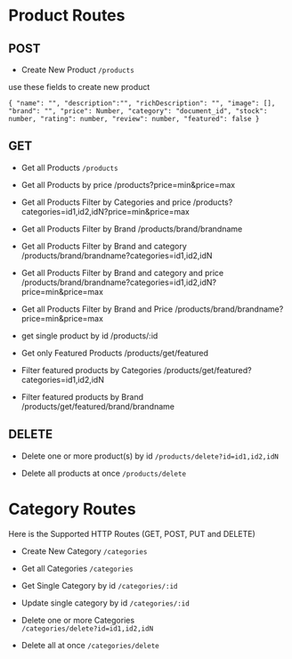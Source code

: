 <!-- get routes  -->
# Product Routes 

## POST 
- Create New Product
`/products`

use these fields to create new product

`{
   "name": "",
    "description":"",
    "richDescription": "",
    "image": [],
    "brand": "",
    "price": Number,
    "category": "document_id",
    "stock": number,
    "rating": number,
    "review": number,
    "featured": false
}`

## GET
-  Get all Products
 `/products`

-  Get all Products by price 
 /products?price=min&price=max

-  Get all Products Filter by Categories and price
/products?categories=id1,id2,idN?price=min&price=max

-  Get all Products Filter by Brand 
/products/brand/brandname

-  Get all Products Filter by Brand and category
/products/brand/brandname?categories=id1,id2,idN

-  Get all Products Filter by Brand and category and price
/products/brand/brandname?categories=id1,id2,idN?price=min&price=max

-  Get all Products Filter by Brand and Price 
/products/brand/brandname?price=min&price=max


-  get single product by id
/products/:id

-  Get only Featured Products
/products/get/featured

-  Filter featured products by Categories
/products/get/featured?categories=id1,id2,idN

-  Filter featured products by Brand
/products/get/featured/brand/brandname

## DELETE

- Delete one or more product(s) by id
`/products/delete?id=id1,id2,idN`

- Delete all products at once
`/products/delete`

# Category Routes
Here is the Supported HTTP Routes (GET, POST, PUT and DELETE)

- Create New Category
`/categories`

- Get all Categories
`/categories`

- Get Single Category by id
`/categories/:id`

- Update single category by id 
`/categories/:id`

- Delete one or more Categories  
`/categories/delete?id=id1,id2,idN`

- Delete all at once
`/categories/delete`

